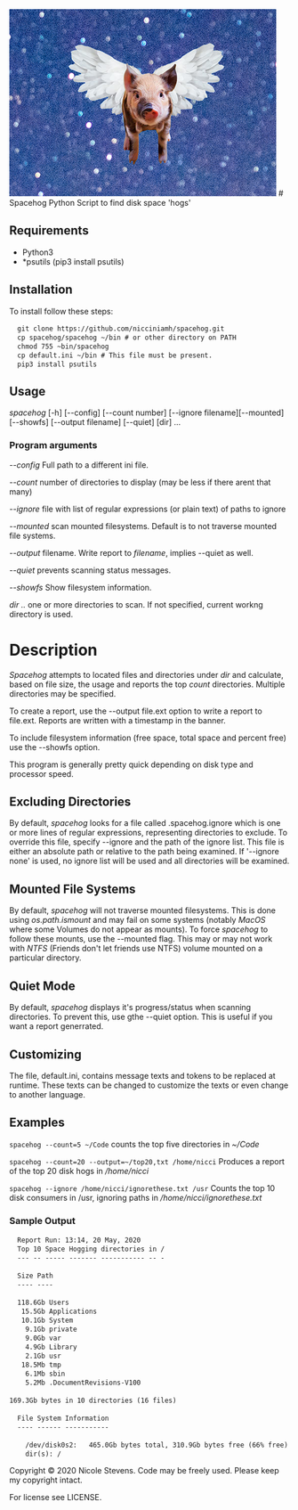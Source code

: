
<img src="logo.png" style="height: 333; width: 640">
# Spacehog
Python Script to find disk space 'hogs'

## Requirements
* Python3
* *psutils (pip3 install psutils)


## Installation
To install follow these steps:

      git clone https://github.com/nicciniamh/spacehog.git
      cp spacehog/spacehog ~/bin # or other directory on PATH
      chmod 755 ~bin/spacehog
      cp default.ini ~/bin # This file must be present.
      pip3 install psutils

## Usage

 *spacehog* [-h] [--config] [--count number] [--ignore filename][--mounted] [--showfs] [--output filename] [--quiet] [dir] ... 
 
### Program arguments

*--config* Full path to a different ini file.

*--count*  number of directories to display (may be less if there arent that many)

*--ignore* file with list of regular expressions (or plain text) of paths to ignore
 		
*--mounted* scan mounted filesystems. Default is to not traverse mounted file systems.

*--output* filename. Write report to *filename*, implies --quiet as well.

*--quiet* prevents scanning status messages.

*--showfs* Show filesystem information. 

*dir ..* one or more directories to scan. If not specified, current workng directory is used.

# Description
*Spacehog* attempts to located files and directories under *dir* and calculate, based on file size, the usage and reports the top *count* directories. Multiple directories may be specified.

To create a report, use the --output file.ext option to write a report to file.ext. Reports are written with a timestamp in the banner.

To include filesystem information (free space, total space and percent free) use the --showfs option.  

This program is generally pretty quick depending on disk type and processor speed. 

## Excluding Directories
By default, *spacehog* looks for a file called .spacehog.ignore which is one or more lines of regular expressions, representing directories to exclude. To override this file, specify --ignore and the path of the ignore list. This file is either an absolute path or relative to the path being examined. If '--ignore none' is used, no ignore list will be used and all directories will be examined.

## Mounted File Systems
By default, *spacehog* will not traverse mounted filesystems. This is done using *os.path.ismount* and may fail on some systems (notably *MacOS* where some Volumes do not appear as mounts). To force *spacehog* to follow these mounts, use the --mounted flag. This may or may not work with *NTFS* (Friends don't let friends use NTFS) volume mounted on a particular directory. 

## Quiet Mode
By default, *spacehog* displays it's progress/status when scanning directories. To prevent this, use gthe --quiet option. This is useful if you want a report generrated. 

## Customizing
The file, default.ini, contains message texts and tokens to be replaced at runtime. These texts can be changed to customize the texts or even change to another language.


## Examples
`spacehog --count=5 ~/Code` counts the top five directories in *~/Code*

`spacehog --count=20 --output=~/top20,txt /home/nicci` Produces a report of the top 20 disk hogs in */home/nicci*

`spacehog --ignore /home/nicci/ignorethese.txt /usr` Counts the top 10 disk consumers in /usr, ignoring paths in */home/nicci/ignorethese.txt*



### Sample Output

      Report Run: 13:14, 20 May, 2020
      Top 10 Space Hogging directories in /
      --- -- ----- ------- ----------- -- -

      Size Path
      ---- ----

      118.6Gb Users
       15.5Gb Applications
       10.1Gb System
        9.1Gb private
        9.0Gb var
        4.9Gb Library
        2.1Gb usr
       18.5Mb tmp
        6.1Mb sbin
        5.2Mb .DocumentRevisions-V100

	169.3Gb bytes in 10 directories (16 files)

      File System Information
      ---- ------ -----------

      	/dev/disk0s2:	465.0Gb bytes total, 310.9Gb bytes free (66% free)
		dir(s): /

Copyright &copy; 2020 Nicole Stevens. Code may be freely used. Please keep my copyright intact. 

For license see LICENSE. 
